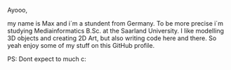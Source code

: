 Ayooo,

my name is Max and i´m a stundent from Germany. To be more precise i´m studying Mediainformatics B.Sc.
at the Saarland University. I like modelling 3D objects and creating 2D Art, but also writing code here
and there. So yeah enjoy some of my stuff on this GitHub profile. 

PS: Dont expect to much c:
